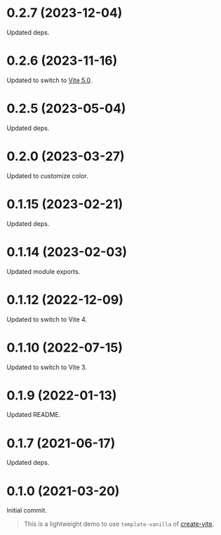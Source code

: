 # 0.2.7 (2023-12-04)

Updated deps.

# 0.2.6 (2023-11-16)

Updated to switch to [Vite 5.0](https://vitejs.dev/blog/announcing-vite5).

# 0.2.5 (2023-05-04)

Updated deps.

# 0.2.0 (2023-03-27)

Updated to customize color.

# 0.1.15 (2023-02-21)

Updated deps.

# 0.1.14 (2023-02-03)

Updated module exports.

# 0.1.12 (2022-12-09)

Updated to switch to Vite 4.

# 0.1.10 (2022-07-15)

Updated to switch to Vite 3.

# 0.1.9 (2022-01-13)

Updated README.

# 0.1.7 (2021-06-17)

Updated deps.

# 0.1.0 (2021-03-20)

Initial commit.

> This is a lightweight demo to use `template-vanilla` of [create-vite](https://github.com/vitejs/vite/tree/main/packages/create-vite).
